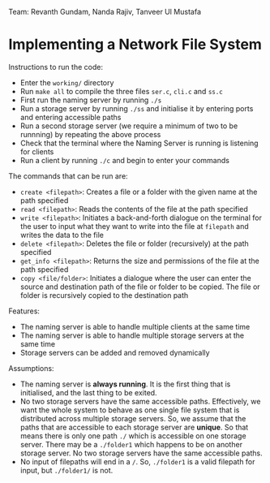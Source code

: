 Team: Revanth Gundam, Nanda Rajiv, Tanveer Ul Mustafa

# Implementing a Network File System

Instructions to run the code:
- Enter the `working/` directory
- Run `make all` to compile the three files `ser.c`, `cli.c` and `ss.c`
- First run the naming server by running `./s`
- Run a storage server by running `./ss` and initialise it by entering ports and entering accessible paths
- Run a second storage server (we require a minimum of two to be runnning) by repeating the above process
- Check that the terminal where the Naming Server is running is listening for clients 
- Run a client by running `./c` and begin to enter your commands

The commands that can be run are:
- `create <filepath>`: Creates a file or a folder with the given name at the path specified
- `read <filepath>`: Reads the contents of the file at the path specified
- `write <filepath>`: Initiates a back-and-forth dialogue on the terminal for the user to input what they want to write into the file at `filepath` and writes the data to the file
- `delete <filepath>`: Deletes the file or folder (recursively) at the path specified
- `get_info <filepath>`: Returns the size and permissions of the file at the path specified
- `copy <file/folder>`: Initiates a dialogue where the user can enter the source and destination path of the file or folder to be copied. The file or folder is recursively copied to the destination path

Features:
- The naming server is able to handle multiple clients at the same time
- The naming server is able to handle multiple storage servers at the same time
- Storage servers can be added and removed dynamically

Assumptions:
- The naming server is <b>always running</b>. It is the first thing that is initialised, and the last thing to be exited.
- No two storage servers have the same accessible paths. Effectively, we want the whole system to behave as one single file system that is distributed across multiple storage servers. So, we assume that the paths that are accessible to each storage server are <b>unique</b>. So that means there is only one path `./` which is accessible on one storage server. There may be a `./folder1` which happens to be on another storage server. No two storage servers have the same accessible paths.
- No input of filepaths will end in a `/`. So, `./folder1` is a valid filepath for input, but `./folder1/` is not.

